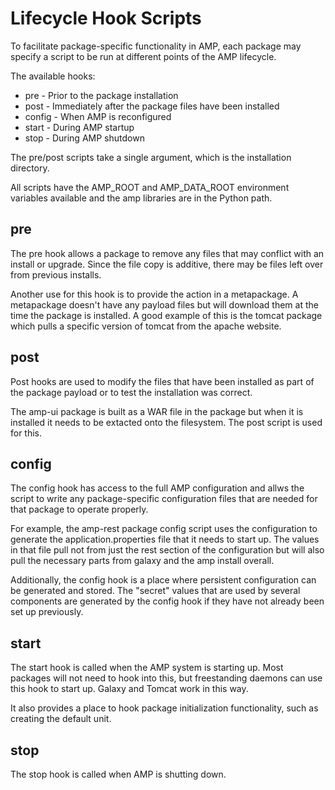 # Lifecycle Hook Scripts

To facilitate package-specific functionality in AMP, each package may 
specify a script to be run at different points of the AMP lifecycle.

The available hooks:
* pre - Prior to the package installation
* post - Immediately after the package files have been installed
* config - When AMP is reconfigured
* start - During AMP startup
* stop - During AMP shutdown

The pre/post scripts take a single argument, which is the installation
directory.

All scripts have the AMP_ROOT and AMP_DATA_ROOT environment variables available
and the amp libraries are in the Python path.

## pre
The pre hook allows a package to remove any files that may conflict with an
install or upgrade.  Since the file copy is additive, there may be files left
over from previous installs.

Another use for this hook is to provide the action in a metapackage.  A 
metapackage doesn't have any payload files but will download them at the time
the package is installed.  A good example of this is the tomcat package which
pulls a specific version of tomcat from the apache website.

## post
Post hooks are used to modify the files that have been installed as part of 
the package payload or to test the installation was correct.

The amp-ui package is built as a WAR file in the package but when it is 
installed it needs to be extacted onto the filesystem.  The post script is 
used for this.

## config
The config hook has access to the full AMP configuration and allws the script
to write any package-specific configuration files that are needed for that
package to operate properly.

For example, the amp-rest package config script uses the configuration to 
generate the application.properties file that it needs to start up.  The values
in that file pull not from just the rest section of the configuration but will
also pull the necessary parts from galaxy and the amp install overall.

Additionally, the config hook is a place where persistent configuration can
be generated and stored.   The "secret" values that are used by several 
components are generated by the config hook if they have not already been
set up previously.

## start
The start hook is called when the AMP system is starting up.  Most packages will
not need to hook into this, but freestanding daemons can use this hook to start
up.  Galaxy and Tomcat work in this way.

It also provides a place to hook package initialization functionality, such as
creating the default unit.

## stop
The stop hook is called when AMP is shutting down.


